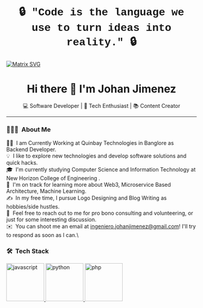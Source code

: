 <div align="center">

<h2 style="font-family: 'Courier New', monospace; font-size: 28px;">
🔒 "Code is the language we use to turn ideas into reality." 🔒
</h2>

</div>



 [![Matrix SVG](https://raw.githubusercontent.com/rodrigograca31/rodrigograca31/master/matrix.svg)](https://www.youtube.com/watch?v=SDkAGkd4NLc) 

 <div align="center">

# Hi there 👋 I'm Johan Jimenez  

💻 Software Developer | 🚀 Tech Enthusiast | 📚 Content Creator  

---

</div>


<!--
**jsebas2220/jsebas2220** is a ✨ _special_ ✨ repository because its `README.md` (this file) appears on your GitHub profile.

<!-- ## 👋 &nbsp;Hey there! I'm Johan Jimenez -->

### 👨🏻‍💻 &nbsp;About Me

👨‍💻 &nbsp;I am Currently Working at Quinbay Technologies in Banglore as Backend Developer.\
💡 &nbsp;I like to explore new technologies and develop software solutions and quick hacks.\
🎓 &nbsp;I'm currently studying Computer Science and Information Technology at New Horizon College of Engineering .\
🌱 &nbsp;I'm on track for learning more about Web3, Microservice Based Architecture, Machine Learning.\
✍️ &nbsp;In my free time, I pursue Logo Designing and Blog Writing as hobbies/side hustles.\
💬 &nbsp;Feel free to reach out to me for pro bono consulting and volunteering, or just for some interesting discussion.\
✉️ &nbsp;You can shoot me an email at ingeniero.johanjimenez@gmail.com! I'll try to respond as soon as I can.\

### 🛠 &nbsp;Tech Stack

<p align="left"> 
    <a href="https://www.w3schools.com/js/default.asp" target="_blank"> <img width="100" height="100" src="https://img.icons8.com/arcade/64/javascript.png" alt="javascript"/>
    <a href="https://www.w3schools.com/python/default.asp" target="_blank"> <img width="100" height="100" src="https://img.icons8.com/plasticine/100/python.png" alt="python"/>
    <a href="https://www.w3schools.com/php/default.asp" target="_blank"> <img width="100" height="100" src="https://img.icons8.com/arcade/64/php.png" alt="php"/>
</p>


